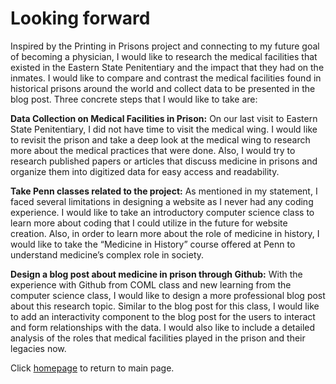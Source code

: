 # Looking forward
Inspired by the Printing in Prisons project and connecting to my future goal of becoming a physician, I would like to research the medical facilities that existed in the Eastern State Penitentiary and the impact that they had on the inmates. I would like to compare and contrast the medical facilities found in historical prisons around the world and collect data to be presented in the blog post. Three concrete steps that I would like to take are:

**Data Collection on Medical Facilities in Prison:** On our last visit to Eastern State Penitentiary, I did not have time to visit the medical wing. I would like to revisit the prison and take a deep look at the medical wing to research more about the medical practices that were done. Also, I would try to research published papers or articles that discuss medicine in prisons and organize them into digitized data for easy access and readability.

**Take Penn classes related to the project:** As mentioned in my statement, I faced several limitations in designing a website as I never had any coding experience. I would like to take an introductory computer science class to learn more about coding that I could utilize in the future for website creation. Also, in order to learn more about the role of medicine in history, I would like to take the “Medicine in History” course offered at Penn to understand medicine’s complex role in society.

**Design a blog post about medicine in prison through Github:** With the experience with Github from COML class and new learning from the computer science class, I would like to design a more professional blog post about this research topic. Similar to the blog post for this class, I would like to add an interactivity component to the blog post for the users to interact and form relationships with the data. I would also like to include a detailed analysis of the roles that medical facilities played in the prison and their legacies now.


Click [homepage](https://youbin03.github.io/) to return to main page.
